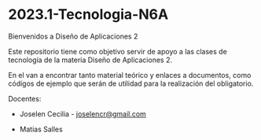 # 2023.1-Tecnologia-N6A

Bienvenidos a Diseño de Aplicaciones 2

Este repositorio tiene como objetivo servir de apoyo a las clases de tecnología de la materia Diseño de Aplicaciones 2.

En el van a encontrar tanto material teórico y enlaces a documentos, como códigos de ejemplo que serán de utilidad para la realización del obligatorio.

Docentes:

- Joselen Cecilia - [joselencr@gmail.com](mailto:joselencr@gmail.com)

- Matias Salles
